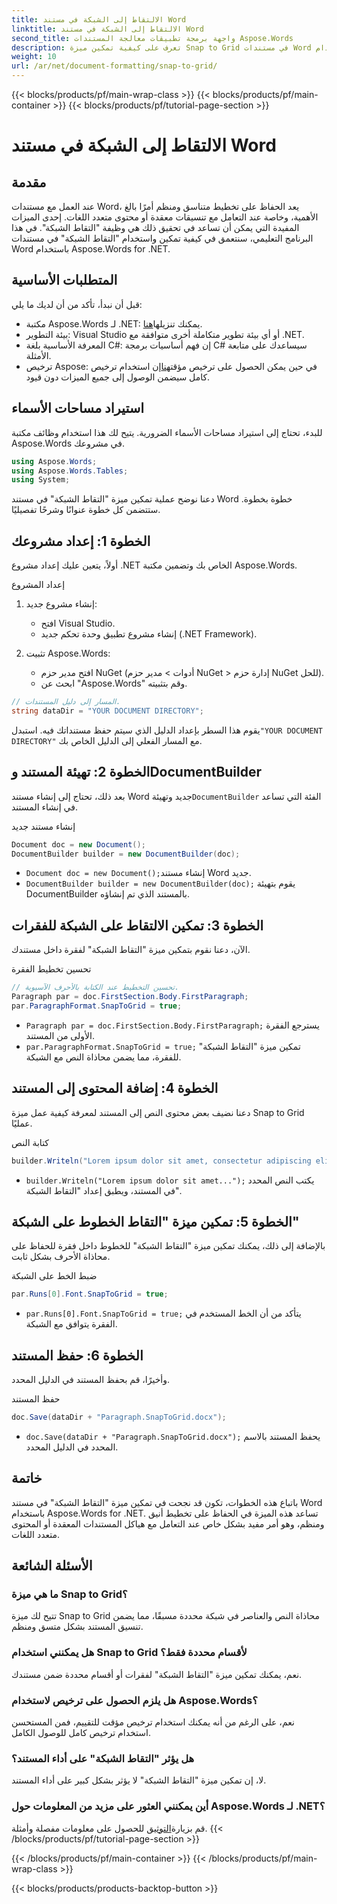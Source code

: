 ```yaml
---
title: الالتقاط إلى الشبكة في مستند Word
linktitle: الالتقاط إلى الشبكة في مستند Word
second_title: واجهة برمجة تطبيقات معالجة المستندات Aspose.Words
description: تعرف على كيفية تمكين ميزة Snap to Grid في مستندات Word باستخدام Aspose.Words for .NET. يغطي هذا البرنامج التعليمي التفصيلي المتطلبات الأساسية ودليل خطوة بخطوة والأسئلة الشائعة.
weight: 10
url: /ar/net/document-formatting/snap-to-grid/
---
```


{{< blocks/products/pf/main-wrap-class >}}
{{< blocks/products/pf/main-container >}}
{{< blocks/products/pf/tutorial-page-section >}}

# الالتقاط إلى الشبكة في مستند Word

## مقدمة

عند العمل مع مستندات Word، يعد الحفاظ على تخطيط متناسق ومنظم أمرًا بالغ الأهمية، وخاصة عند التعامل مع تنسيقات معقدة أو محتوى متعدد اللغات. إحدى الميزات المفيدة التي يمكن أن تساعد في تحقيق ذلك هي وظيفة "التقاط الشبكة". في هذا البرنامج التعليمي، سنتعمق في كيفية تمكين واستخدام "التقاط الشبكة" في مستندات Word باستخدام Aspose.Words for .NET.

## المتطلبات الأساسية

قبل أن نبدأ، تأكد من أن لديك ما يلي:

-  مكتبة Aspose.Words لـ .NET: يمكنك تنزيلها[هنا](https://releases.aspose.com/words/net/).
- بيئة التطوير: Visual Studio أو أي بيئة تطوير متكاملة أخرى متوافقة مع .NET.
- المعرفة الأساسية بلغة C#: إن فهم أساسيات برمجة C# سيساعدك على متابعة الأمثلة.
-  ترخيص Aspose: في حين يمكن الحصول على ترخيص مؤقت[هنا](https://purchase.aspose.com/temporary-license/)إن استخدام ترخيص كامل سيضمن الوصول إلى جميع الميزات دون قيود.

## استيراد مساحات الأسماء

للبدء، تحتاج إلى استيراد مساحات الأسماء الضرورية. يتيح لك هذا استخدام وظائف مكتبة Aspose.Words في مشروعك.

```csharp
using Aspose.Words;
using Aspose.Words.Tables;
using System;
```

دعنا نوضح عملية تمكين ميزة "التقاط الشبكة" في مستند Word خطوة بخطوة. ستتضمن كل خطوة عنوانًا وشرحًا تفصيليًا.

## الخطوة 1: إعداد مشروعك

أولاً، يتعين عليك إعداد مشروع .NET الخاص بك وتضمين مكتبة Aspose.Words.

إعداد المشروع

1. إنشاء مشروع جديد:
   - افتح Visual Studio.
   - إنشاء مشروع تطبيق وحدة تحكم جديد (.NET Framework).

2. تثبيت Aspose.Words:
   - افتح مدير حزم NuGet (أدوات > مدير حزم NuGet > إدارة حزم NuGet للحل).
   - ابحث عن "Aspose.Words" وقم بتثبيته.

```csharp
// المسار إلى دليل المستندات.
string dataDir = "YOUR DOCUMENT DIRECTORY";
```

 يقوم هذا السطر بإعداد الدليل الذي سيتم حفظ مستنداتك فيه. استبدل`"YOUR DOCUMENT DIRECTORY"` مع المسار الفعلي إلى الدليل الخاص بك.

## الخطوة 2: تهيئة المستند وDocumentBuilder

 بعد ذلك، تحتاج إلى إنشاء مستند Word جديد وتهيئة`DocumentBuilder` الفئة التي تساعد في إنشاء المستند.

إنشاء مستند جديد

```csharp
Document doc = new Document();
DocumentBuilder builder = new DocumentBuilder(doc);
```

- `Document doc = new Document();`إنشاء مستند Word جديد.
- `DocumentBuilder builder = new DocumentBuilder(doc);` يقوم بتهيئة DocumentBuilder بالمستند الذي تم إنشاؤه.

## الخطوة 3: تمكين الالتقاط على الشبكة للفقرات

الآن، دعنا نقوم بتمكين ميزة "التقاط الشبكة" لفقرة داخل مستندك.

تحسين تخطيط الفقرة

```csharp
// تحسين التخطيط عند الكتابة بالأحرف الآسيوية.
Paragraph par = doc.FirstSection.Body.FirstParagraph;
par.ParagraphFormat.SnapToGrid = true;
```

- `Paragraph par = doc.FirstSection.Body.FirstParagraph;` يسترجع الفقرة الأولى من المستند.
- `par.ParagraphFormat.SnapToGrid = true;` تمكين ميزة "التقاط الشبكة" للفقرة، مما يضمن محاذاة النص مع الشبكة.

## الخطوة 4: إضافة المحتوى إلى المستند

دعنا نضيف بعض محتوى النص إلى المستند لمعرفة كيفية عمل ميزة Snap to Grid عمليًا.

كتابة النص

```csharp
builder.Writeln("Lorem ipsum dolor sit amet, consectetur adipiscing elit, sed do eiusmod tempor incididunt ut labore et dolore magna aliqua.");
```

- `builder.Writeln("Lorem ipsum dolor sit amet...");` يكتب النص المحدد في المستند، ويطبق إعداد "التقاط الشبكة".

## الخطوة 5: تمكين ميزة "التقاط الخطوط على الشبكة"

بالإضافة إلى ذلك، يمكنك تمكين ميزة "التقاط الشبكة" للخطوط داخل فقرة للحفاظ على محاذاة الأحرف بشكل ثابت.

ضبط الخط على الشبكة

```csharp
par.Runs[0].Font.SnapToGrid = true;
```

- `par.Runs[0].Font.SnapToGrid = true;` يتأكد من أن الخط المستخدم في الفقرة يتوافق مع الشبكة.

## الخطوة 6: حفظ المستند

وأخيرًا، قم بحفظ المستند في الدليل المحدد.

حفظ المستند

```csharp
doc.Save(dataDir + "Paragraph.SnapToGrid.docx");
```

- `doc.Save(dataDir + "Paragraph.SnapToGrid.docx");` يحفظ المستند بالاسم المحدد في الدليل المحدد.

## خاتمة

باتباع هذه الخطوات، تكون قد نجحت في تمكين ميزة "التقاط الشبكة" في مستند Word باستخدام Aspose.Words for .NET. تساعد هذه الميزة في الحفاظ على تخطيط أنيق ومنظم، وهو أمر مفيد بشكل خاص عند التعامل مع هياكل المستندات المعقدة أو المحتوى متعدد اللغات.

## الأسئلة الشائعة

### ما هي ميزة Snap to Grid؟
تتيح لك ميزة Snap to Grid محاذاة النص والعناصر في شبكة محددة مسبقًا، مما يضمن تنسيق المستند بشكل متسق ومنظم.

### هل يمكنني استخدام Snap to Grid لأقسام محددة فقط؟
نعم، يمكنك تمكين ميزة "التقاط الشبكة" لفقرات أو أقسام محددة ضمن مستندك.

### هل يلزم الحصول على ترخيص لاستخدام Aspose.Words؟
نعم، على الرغم من أنه يمكنك استخدام ترخيص مؤقت للتقييم، فمن المستحسن استخدام ترخيص كامل للوصول الكامل.

### هل يؤثر "التقاط الشبكة" على أداء المستند؟
لا، إن تمكين ميزة "التقاط الشبكة" لا يؤثر بشكل كبير على أداء المستند.

### أين يمكنني العثور على مزيد من المعلومات حول Aspose.Words لـ .NET؟
 قم بزيارة[التوثيق](https://reference.aspose.com/words/net/) للحصول على معلومات مفصلة وأمثلة.
{{< /blocks/products/pf/tutorial-page-section >}}

{{< /blocks/products/pf/main-container >}}
{{< /blocks/products/pf/main-wrap-class >}}

{{< blocks/products/products-backtop-button >}}
